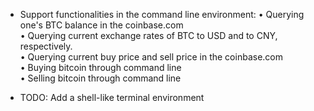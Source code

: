 * Support functionalities in the command line environment:
• Querying one's BTC balance in the coinbase.com   
• Querying current exchange rates of BTC to USD and to CNY, respectively.   
• Querying current buy price and sell price in the coinbase.com   
• Buying bitcoin through command line   
• Selling bitcoin through command line   

* TODO:
Add a shell-like terminal environment   
